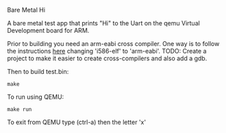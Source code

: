 Bare Metal Hi

A bare metal test app that prints "Hi" to the Uart on the qemu Virtual
Development board for ARM.

Prior to building you need an arm-eabi cross compiler. One way is to follow
the instructions [here](https://github.com/winksaville/sortie-dopsys-myos) changing
'i586-elf' to 'arm-eabi'. TODO: Create a project to make it easier to create
cross-compilers and also add a gdb.

Then to build test.bin:
```
make
```
To run using QEMU:
```
make run
```
To exit from QEMU type (ctrl-a) then the letter 'x'
